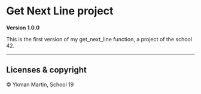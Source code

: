 # Get Next Line project

**Version 1.0.0**

This is the first version of my get_next_line function, a project of the school 42.

---

## Licenses & copyright

© Ykman Martin, School 19
